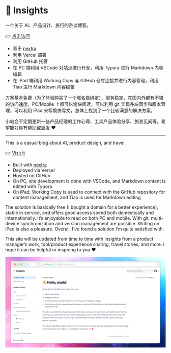 # 👀 Insights

一个关于 AI、产品设计、旅行的杂谈博客。

👉 [点击访问](https://insights.kaho.io)

* 基于 [nextra](https://nextra.site)
* 利用 Vercel 部署
* 利用 GitHub 托管
* 在 PC 端利用 VSCode 对站点进行开发，利用 Typora 进行 Markdown 内容编辑
* 在 iPad 端利用 Working Copy 与 GitHub 仓库连接并进行内容管理，利用 Tiao 进行 Markdown 内容编辑

方案基本免费（为了体验购买了一个域名做绑定），服务稳定，在国内外都有不错的访问速度，PC/Mobile 上都可以愉快阅读，可以利用 git 实现多端同步和版本管理，可以利用 iPad 来写愉快写文，总体上找到了一个比较满意的解决方案。

小站会不定期更新一些产品经理的工作心得、工具产品体验分享、旅游见闻等。希望能对你有帮助或启发 ❤️

---

This is a casual blog about AI, product design, and travel.

👉 [Visit it](https://insights.kaho.io)

* Built with [nextra](https://nextra.site)
* Deployed via Vercel
* Hosted on GitHub
* On PC, site development is done with VSCode, and Markdown content is edited with Typora
* On iPad, Working Copy is used to connect with the GitHub repository for content management, and Tiao is used for Markdown editing

The solution is basically free (I bought a domain for a better experience), stable in service, and offers good access speed both domestically and internationally. It’s enjoyable to read on both PC and mobile. With git, multi-device synchronization and version management are possible. Writing on iPad is also a pleasure. Overall, I’ve found a solution I’m quite satisfied with.

This site will be updated from time to time with insights from a product manager’s work, tool/product experience sharing, travel stories, and more. I hope it can be helpful or inspiring to you ❤️


![preview](public/preview.png)